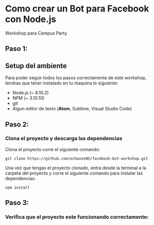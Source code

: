 # Como crear un Bot para Facebook con Node.js

Workshop para Campus Party

## Paso 1:
## Setup del ambiente
Para poder seguir todos los pasos correctamente de este workshop, tendras que tener instalado en tu maquina lo siguiente:
* Node.js (~ 6.10.2)
* NPM (~ 3.10.10)
* git
* Algun editor de texto (**Atom**, Sublime, Visual Studio Code)

## Paso 2:
### Clona el proyecto y descarga las dependencias
Clona el proyecto corre el siguiente comando:
```
git clone https://github.com/echavezNS/facebook-bot-workshop.git
```

Una vez que tengas el proyecto clonado, entra desde la terminal a la carpeta del proyecto y corre el siguiente comando para instalar las dependencias:

```
npm install
```


## Paso 3:
### Verifica que el proyecto este funcionando correctamente:

